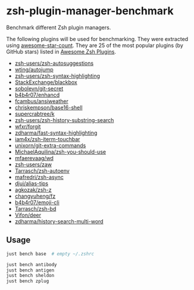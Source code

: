 # zsh-plugin-manager-benchmark

Benchmark different Zsh plugin managers.

The following plugins will be used for benchmarking. They were extracted using
[awesome-star-count](https://github.com/rossmacarthur/awesome-star-count). They
are 25 of the most popular plugins (by GitHub stars) listed in [Awesome Zsh
Plugins](https://github.com/unixorn/awesome-zsh-plugins/).

- [zsh-users/zsh-autosuggestions](https://github.com/zsh-users/zsh-autosuggestions)
- [wting/autojump](https://github.com/wting/autojump)
- [zsh-users/zsh-syntax-highlighting](https://github.com/zsh-users/zsh-syntax-highlighting)
- [StackExchange/blackbox](https://github.com/StackExchange/blackbox)
- [sobolevn/git-secret](https://github.com/sobolevn/git-secret)
- [b4b4r07/enhancd](https://github.com/b4b4r07/enhancd)
- [fcambus/ansiweather](https://github.com/fcambus/ansiweather)
- [chriskempson/base16-shell](https://github.com/chriskempson/base16-shell)
- [supercrabtree/k](https://github.com/supercrabtree/k)
- [zsh-users/zsh-history-substring-search](https://github.com/zsh-users/zsh-history-substring-search)
- [wfxr/forgit](https://github.com/wfxr/forgit)
- [zdharma/fast-syntax-highlighting](https://github.com/zdharma/fast-syntax-highlighting)
- [iam4x/zsh-iterm-touchbar](https://github.com/iam4x/zsh-iterm-touchbar)
- [unixorn/git-extra-commands](https://github.com/unixorn/git-extra-commands)
- [MichaelAquilina/zsh-you-should-use](https://github.com/MichaelAquilina/zsh-you-should-use)
- [mfaerevaag/wd](https://github.com/mfaerevaag/wd)
- [zsh-users/zaw](https://github.com/zsh-users/zaw)
- [Tarrasch/zsh-autoenv](https://github.com/Tarrasch/zsh-autoenv)
- [mafredri/zsh-async](https://github.com/mafredri/zsh-async)
- [djui/alias-tips](https://github.com/djui/alias-tips)
- [agkozak/zsh-z](https://github.com/agkozak/zsh-z)
- [changyuheng/fz](https://github.com/changyuheng/fz)
- [b4b4r07/emoji-cli](https://github.com/b4b4r07/emoji-cli)
- [Tarrasch/zsh-bd](https://github.com/Tarrasch/zsh-bd)
- [Vifon/deer](https://github.com/Vifon/deer)
- [zdharma/history-search-multi-word](https://github.com/zdharma/history-search-multi-word)

## Usage

```sh
just bench base  # empty ~/.zshrc

just bench antibody
just bench antigen
just bench sheldon
just bench zplug
```
